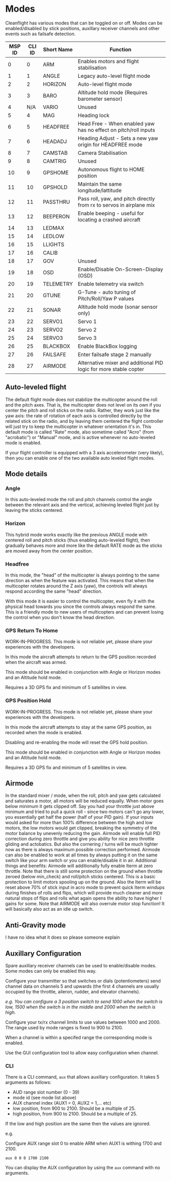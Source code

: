 # Modes

Cleanflight has various modes that can be toggled on or off.  Modes can be enabled/disabled by stick positions,
auxillary receiver channels and other events such as failsafe detection.

| MSP ID  | CLI ID | Short Name | Function                                                             |
| ------- | ------ | ---------- | -------------------------------------------------------------------- |
| 0       | 0      | ARM        | Enables motors and flight stabilisation                              |
| 1       | 1      | ANGLE      | Legacy auto-level flight mode                                        |
| 2       | 2      | HORIZON    | Auto-level flight mode                                               |
| 3       | 3      | BARO       | Altitude hold mode (Requires barometer sensor)                       |
| 4       | N/A    | VARIO      | Unused                                                               |
| 5       | 4      | MAG        | Heading lock                                                         |
| 6       | 5      | HEADFREE   | Head Free - When enabled yaw has no effect on pitch/roll inputs      |
| 7       | 6      | HEADADJ    | Heading Adjust - Sets a new yaw origin for HEADFREE mode             |
| 8       | 7      | CAMSTAB    | Camera Stabilisation                                                 |
| 9       | 8      | CAMTRIG    | Unused                                                               |
| 10      | 9      | GPSHOME    | Autonomous flight to HOME position                                   |
| 11      | 10     | GPSHOLD    | Maintain the same longitude/lattitude                                |
| 12      | 11     | PASSTHRU   | Pass roll, yaw, and pitch directly from rx to servos in airplane mix |
| 13      | 12     | BEEPERON   | Enable beeping - useful for locating a crashed aircraft              |
| 14      | 13     | LEDMAX     |                                                                      |
| 15      | 14     | LEDLOW     |                                                                      |
| 16      | 15     | LLIGHTS    |                                                                      |
| 17      | 16     | CALIB      |                                                                      |
| 18      | 17     | GOV        | Unused                                                               |
| 19      | 18     | OSD        | Enable/Disable On-Screen-Display (OSD)                               |
| 20      | 19     | TELEMETRY  | Enable telemetry via switch                                          |
| 21      | 20     | GTUNE      | G-Tune - auto tuning of Pitch/Roll/Yaw P values                      |
| 22      | 21     | SONAR      | Altitude hold mode (sonar sensor only)                               |
| 23      | 22     | SERVO1     | Servo 1                                                              |
| 24      | 23     | SERVO2     | Servo 2                                                              |
| 25      | 24     | SERVO3     | Servo 3                                                              |
| 26      | 25     | BLACKBOX   | Enable BlackBox logging                                              |
| 27      | 26     | FAILSAFE   | Enter failsafe stage 2 manually                                      |
| 28      | 27     | AIRMODE    | Alternative mixer and additional PID logic for more stable copter    |

## Auto-leveled flight

The default flight mode does not stabilize the multicopter around the roll and the pitch axes. That is, the multicopter does not level on its own if you center the pitch and roll sticks on the radio. Rather, they work just like the yaw axis: the rate of rotation of each axis is controlled directly by the related stick on the radio, and by leaving them centered the flight controller will just try to keep the multicopter in whatever orientation it's in. This default mode is called "Rate" mode, also sometime called "Acro" (from "acrobatic") or "Manual" mode, and is active whenever no auto-leveled mode is enabled.

If your flight controller is equipped with a 3 axis accelerometer (very likely), then you can enable one of the two available auto leveled flight modes.

## Mode details

### Angle

In this auto-leveled mode the roll and pitch channels control the angle between the relevant axis and the vertical, achieving leveled flight just by leaving the sticks centered.

### Horizon

This hybrid mode works exactly like the previous ANGLE mode with centered roll and pitch sticks (thus enabling auto-leveled flight), then gradually behaves more and more like the default RATE mode as the sticks are moved away from the center position.

### Headfree

In this mode, the "head" of the multicopter is always pointing to the same direction as when the feature was activated. This means that when the multicopter rotates around the Z axis (yaw), the controls will always respond according the same "head" direction.

With this mode it is easier to control the multicopter, even fly it with the physical head towards you since the controls always respond the same. This is a friendly mode to new users of multicopters and can prevent losing the control when you don't know the head direction. 

### GPS Return To Home

WORK-IN-PROGRESS.  This mode is not reliable yet, please share your experiences with the developers.

In this mode the aircraft attempts to return to the GPS position recorded when the aircraft was armed.

This mode should be enabled in conjunction with Angle or Horizon modes and an Altitude hold mode.

Requires a 3D GPS fix and minimum of 5 satellites in view.

### GPS Position Hold

WORK-IN-PROGRESS.  This mode is not reliable yet, please share your experiences with the developers.

In this mode the aircraft attempts to stay at the same GPS position, as recorded when the mode is enabled.

Disabling and re-enabling the mode will reset the GPS hold position.

This mode should be enabled in conjunction with Angle or Horizon modes and an Altitude hold mode.

Requires a 3D GPS fix and minimum of 5 satellites in view.

## Airmode

In the standard mixer / mode, when the roll, pitch and yaw gets calculated and saturates a motor, all motors
will be reduced equally. When motor goes below minimum it gets clipped off.
Say you had your throttle just above minimum and tried to pull a quick roll - since two motors can't go
any lower, you essentially get half the power (half of your PID gain).
If your inputs would asked for more than 100% difference between the high and low motors, the low motors
would get clipped, breaking the symmetry of the motor balance by unevenly reducing the gain.
Airmode will enable full PID correction during zero throttle and give you ability for nice zero throttle
gliding and actobatics. But also the cornering / turns will be much tighter now as there is always maximum
possible correction performed. Airmode can also be enabled to work at all times by always putting it on the
same switch like your arm switch or you can enable/disable it in air. Additional things and benefits: Airmode
will additionally fully enable Iterm at zero throttle. Note that there is still some protection on the ground
when throttle zeroed (below min_check) and roll/pitch sticks centered. This is a basic protection to limit
motors spooling up on the ground. Also the Iterm will be reset above 70% of stick input in acro mode to prevent
quick Iterm windups during finishes of rolls and flips, which will provide much cleaner and more natural stops
of flips and rolls what again opens the ability to have higher I gains for some.
Note that AIRMODE will also overrule motor stop function! It will basically also act as an idle up switch.

## Anti-Gravity mode

I have no idea what it does so please someone explain


## Auxillary Configuration

Spare auxillary receiver channels can be used to enable/disable modes.  Some modes can only be enabled this way.

Configure your transmitter so that switches or dials (potentiometers) send channel data on channels 5 and upwards (the first 4 channels are usually occupied by the throttle, aileron, rudder, and elevator channels).

_e.g. You can configure a 3 position switch to send 1000 when the switch is low, 1500 when the switch is in the middle and 2000 when the switch is high._

Configure your tx/rx channel limits to use values between 1000 and 2000.  The range used by mode ranges is fixed to 900 to 2100.

When a channel is within a specifed range the corresponding mode is enabled.

Use the GUI configuration tool to allow easy configuration when channel.

### CLI 

There is a CLI command, `aux` that allows auxillary configuration.  It takes 5 arguments as follows:

* AUD range slot number (0 - 39)
* mode id (see mode list above)
* AUX channel index (AUX1 = 0, AUX2 = 1,... etc)
* low position, from 900 to 2100. Should be a multiple of 25.
* high position, from 900 to 2100. Should be a multiple of 25.

If the low and high position are the same then the values are ignored.

e.g.

Configure AUX range slot 0 to enable ARM when AUX1 is withing 1700 and 2100.
 
```
aux 0 0 0 1700 2100
```

You can display the AUX configuration by using the `aux` command with no arguments.

